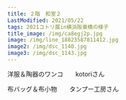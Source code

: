 ```yaml
---
title: ２階　和室２
LastModified: 2021/05/22
tags: 2021コトリ展in横浜阪東橋の様子
title_image: /img/ca8egj2p.jpg
image: /img/line_18823587811412.jpg
image2: /img/dsc_1140.jpg
image3: /img/dsc_1143.jpg
---
```

洋服＆陶器のワンコ　　kotoriさん

布バッグ＆布小物　　タンプー工房さん